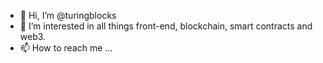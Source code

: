 - 👋 Hi, I’m @turingblocks
- 👀 I’m interested in all things front-end, blockchain, smart contracts and web3.
- 📫 How to reach me ...

<!---
turingblocks/turingblocks is a ✨ special ✨ repository because its `README.md` (this file) appears on your GitHub profile.
You can click the Preview link to take a look at your changes.
--->
